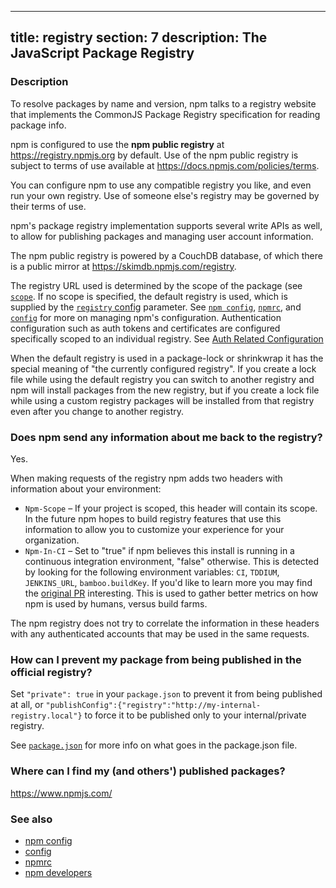 ______________________________________________________________________

## title: registry section: 7 description: The JavaScript Package Registry

### Description

To resolve packages by name and version, npm talks to a registry website
that implements the CommonJS Package Registry specification for reading
package info.

npm is configured to use the **npm public registry** at
<https://registry.npmjs.org> by default. Use of the npm public registry is
subject to terms of use available at <https://docs.npmjs.com/policies/terms>.

You can configure npm to use any compatible registry you like, and even run
your own registry. Use of someone else's registry may be governed by their
terms of use.

npm's package registry implementation supports several
write APIs as well, to allow for publishing packages and managing user
account information.

The npm public registry is powered by a CouchDB database,
of which there is a public mirror at <https://skimdb.npmjs.com/registry>.

The registry URL used is determined by the scope of the package (see
[`scope`](/using-npm/scope). If no scope is specified, the default registry is
used, which is supplied by the [`registry` config](/using-npm/config#registry)
parameter.  See [`npm config`](/commands/npm-config),
[`npmrc`](/configuring-npm/npmrc), and [`config`](/using-npm/config) for more on
managing npm's configuration.
Authentication configuration such as auth tokens and certificates are configured
specifically scoped to an individual registry. See
[Auth Related Configuration](/configuring-npm/npmrc#auth-related-configuration)

When the default registry is used in a package-lock or shrinkwrap it has the
special meaning of "the currently configured registry". If you create a lock
file while using the default registry you can switch to another registry and
npm will install packages from the new registry, but if you create a lock
file while using a custom registry packages will be installed from that
registry even after you change to another registry.

### Does npm send any information about me back to the registry?

Yes.

When making requests of the registry npm adds two headers with information
about your environment:

- `Npm-Scope` – If your project is scoped, this header will contain its
  scope. In the future npm hopes to build registry features that use this
  information to allow you to customize your experience for your
  organization.
- `Npm-In-CI` – Set to "true" if npm believes this install is running in a
  continuous integration environment, "false" otherwise. This is detected by
  looking for the following environment variables: `CI`, `TDDIUM`,
  `JENKINS_URL`, `bamboo.buildKey`. If you'd like to learn more you may find
  the [original PR](https://github.com/npm/npm-registry-client/pull/129)
  interesting.
  This is used to gather better metrics on how npm is used by humans, versus
  build farms.

The npm registry does not try to correlate the information in these headers
with any authenticated accounts that may be used in the same requests.

### How can I prevent my package from being published in the official registry?

Set `"private": true` in your `package.json` to prevent it from being
published at all, or
`"publishConfig":{"registry":"http://my-internal-registry.local"}`
to force it to be published only to your internal/private registry.

See [`package.json`](/configuring-npm/package-json) for more info on what goes in the package.json file.

### Where can I find my (and others') published packages?

<https://www.npmjs.com/>

### See also

- [npm config](/commands/npm-config)
- [config](/using-npm/config)
- [npmrc](/configuring-npm/npmrc)
- [npm developers](/using-npm/developers)
